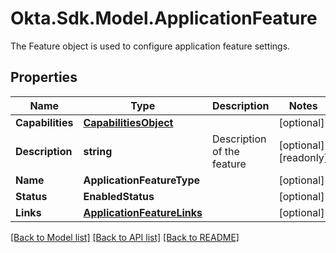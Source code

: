 # Okta.Sdk.Model.ApplicationFeature
The Feature object is used to configure application feature settings. 

## Properties

Name | Type | Description | Notes
------------ | ------------- | ------------- | -------------
**Capabilities** | [**CapabilitiesObject**](CapabilitiesObject.md) |  | [optional] 
**Description** | **string** | Description of the feature | [optional] [readonly] 
**Name** | **ApplicationFeatureType** |  | [optional] 
**Status** | **EnabledStatus** |  | [optional] 
**Links** | [**ApplicationFeatureLinks**](ApplicationFeatureLinks.md) |  | [optional] 

[[Back to Model list]](../README.md#documentation-for-models) [[Back to API list]](../README.md#documentation-for-api-endpoints) [[Back to README]](../README.md)

